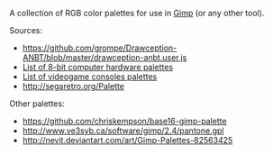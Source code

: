 A collection of RGB color palettes for use in [Gimp][] (or any other tool).

Sources:

* https://github.com/grompe/Drawception-ANBT/blob/master/drawception-anbt.user.js
* [List of 8-bit computer hardware palettes](https://en.wikipedia.org/wiki/List_of_8-bit_computer_hardware_palettes)
* [List of videogame consoles palettes](https://en.wikipedia.org/wiki/List_of_videogame_consoles_palettes)
* http://segaretro.org/Palette

Other palettes:

* https://github.com/chriskempson/base16-gimp-palette
* http://www.ve3syb.ca/software/gimp/2.4/pantone.gpl
* http://nevit.deviantart.com/art/Gimp-Palettes-82563425

[gimp]: http://www.gimp.org/
